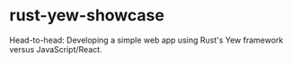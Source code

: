# rust-yew-showcase
Head-to-head: Developing a simple web app using Rust's Yew framework versus JavaScript/React.
